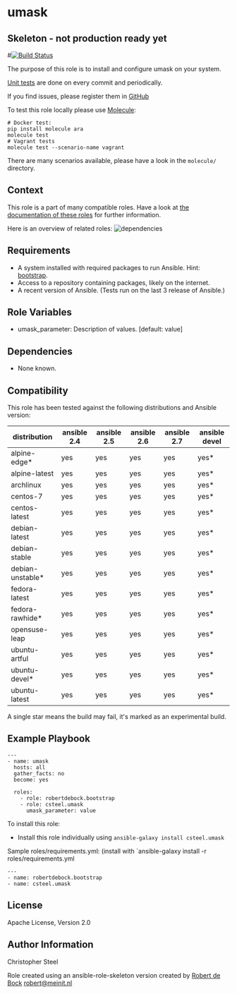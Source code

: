 umask
=========

## Skeleton - not production ready yet
#[![Build Status](https://travis-ci.org/csteel/ansible-role-umask.svg?branch=master)](https://travis-ci.org/csteel/ansible-role-umask)

The purpose of this role is to install and configure umask on your system.

[Unit tests](https://travis-ci.org/csteel/ansible-role-umask) are done on every commit and periodically.

If you find issues, please register them in [GitHub](https://github.com/csteel/ansible-role-umask/issues)

To test this role locally please use [Molecule](https://github.com/metacloud/molecule):
```
# Docker test:
pip install molecule ara
molecule test
# Vagrant tests
molecule test --scenario-name vagrant
```
There are many scenarios available, please have a look in the `molecule/` directory.

Context
--------
This role is a part of many compatible roles. Have a look at [the documentation of these roles](https://robertdebock.nl/) for further information.

Here is an overview of related roles:
![dependencies](https://raw.githubusercontent.com/robertdebock/drawings/artifacts/umask.png "Dependency")

Requirements
------------

- A system installed with required packages to run Ansible. Hint: [bootstrap](https://galaxy.ansible.com/robertdebock/bootstrap).
- Access to a repository containing packages, likely on the internet.
- A recent version of Ansible. (Tests run on the last 3 release of Ansible.)

Role Variables
--------------

- umask_parameter: Description of values. [default: value]

Dependencies
------------

- None known.

Compatibility
-------------

This role has been tested against the following distributions and Ansible version:

|distribution|ansible 2.4|ansible 2.5|ansible 2.6|ansible 2.7|ansible devel|
|------------|-----------|-----------|-----------|-----------|-------------|
|alpine-edge*|yes|yes|yes|yes|yes*|
|alpine-latest|yes|yes|yes|yes|yes*|
|archlinux|yes|yes|yes|yes|yes*|
|centos-7|yes|yes|yes|yes|yes*|
|centos-latest|yes|yes|yes|yes|yes*|
|debian-latest|yes|yes|yes|yes|yes*|
|debian-stable|yes|yes|yes|yes|yes*|
|debian-unstable*|yes|yes|yes|yes|yes*|
|fedora-latest|yes|yes|yes|yes|yes*|
|fedora-rawhide*|yes|yes|yes|yes|yes*|
|opensuse-leap|yes|yes|yes|yes|yes*|
|ubuntu-artful|yes|yes|yes|yes|yes*|
|ubuntu-devel*|yes|yes|yes|yes|yes*|
|ubuntu-latest|yes|yes|yes|yes|yes*|

A single star means the build may fail, it's marked as an experimental build.

Example Playbook
----------------

```
---
- name: umask
  hosts: all
  gather_facts: no
  become: yes

  roles:
    - role: robertdebock.bootstrap
    - role: csteel.umask
      umask_parameter: value
```

To install this role:
- Install this role individually using `ansible-galaxy install csteel.umask`

Sample roles/requirements.yml: (install with `ansible-galaxy install -r roles/requirements.yml
```
---
- name: robertdebock.bootstrap
- name: csteel.umask
```

License
-------

Apache License, Version 2.0

Author Information
------------------
Christopher Steel

Role created using an ansible-role-skeleton version created by [Robert de Bock](https://robertdebock.nl/) <robert@meinit.nl>
